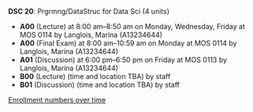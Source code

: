 **DSC 20**: Prgrmng/DataStruc for Data Sci (4 units)

- **A00** (Lecture) at 8:00 am–8:50 am on Monday, Wednesday, Friday at MOS 0114 by Langlois, Marina (A13234644)
- **A00** (Final Exam) at 8:00 am–10:59 am on Monday at MOS 0114 by Langlois, Marina (A13234644)
- **A01** (Discussion) at 6:00 pm–6:50 pm on Friday at MOS 0113 by Langlois, Marina (A13234644)
- **B00** (Lecture) (time and location TBA) by staff
- **B01** (Discussion) (time and location TBA) by staff

[Enrollment numbers over time](./DSC20.tsv)
